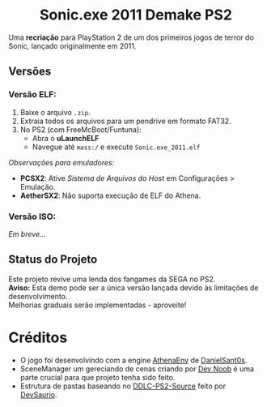 <div align="center">
  <h1>Sonic.exe 2011 Demake PS2</h1>
</div>

Uma **recriação** para PlayStation 2 de um dos primeiros jogos de terror do Sonic, lançado originalmente em 2011.

## **Versões**
### Versão ELF:
1. Baixe o arquivo `.zip`.
2. Extraia todos os arquivos para um pendrive em formato FAT32.
3. No PS2 (com FreeMcBoot/Funtuna):
   - Abra o **uLaunchELF**
   - Navegue até `mass:/` e execute `Sonic.exe_2011.elf`

*Observações para emuladores:*
- **PCSX2**: Ative *Sistema de Arquivos do Host* em Configurações > Emulação.
- **AetherSX2**: Não suporta execução de ELF do Athena.

### Versão ISO:
*Em breve...*

## **Status do Projeto**
Este projeto revive uma lenda dos fangames da SEGA no PS2.  
**Aviso:** Esta demo pode ser a única versão lançada devido às limitações de desenvolvimento.  
Melhorias graduais serão implementadas - aproveite!

# **Créditos**
- O jogo foi desenvolvindo com a engine [AthenaEnv](https://github.com/DanielSant0s/AthenaEnv) de [DanielSant0s](https://github.com/DanielSant0s).
- SceneManager um gereciando de cenas criando por [Dev Noob](https://github.com/ps2devnoob) é uma parte crucial para que projeto tenha sido feito.
- Estrutura de pastas baseando no [DDLC-PS2-Source](https://github.com/d3vsaurio/DDLC-PS2-Source) feito por [DevSaurio](https://github.com/d3vsaurio).